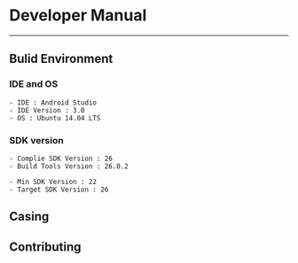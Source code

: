 # Developer Manual
-----

## Bulid Environment

### IDE and OS
```
- IDE : Android Studio
- IDE Version : 3.0
- OS : Ubuntu 14.04 LTS
```

### SDK version
```
- Complie SDK Version : 26
- Build Tools Version : 26.0.2

- Min SDK Version : 22
- Target SDK Version : 26
```

## Casing

## Contributing

